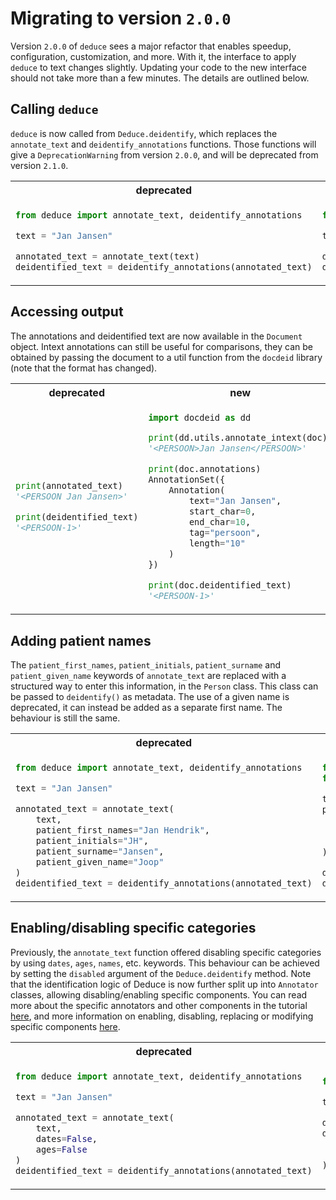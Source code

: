 # Migrating to version `2.0.0`

Version `2.0.0` of `deduce` sees a major refactor that enables speedup, configuration, customization, and more. With it, the interface to apply `deduce` to text changes slightly. Updating your code to the new interface should not take more than a few minutes. The details are outlined below.

## Calling `deduce`

`deduce` is now called from `Deduce.deidentify`, which replaces the `annotate_text` and `deidentify_annotations` functions. Those functions will give a `DeprecationWarning` from version `2.0.0`, and will be deprecated from version `2.1.0`. 

<table>
<tr>
<th align="center" width="50%">deprecated</th>
<th align="center" width="50%">new</th>
</tr>
<tr>
<td>

```python
from deduce import annotate_text, deidentify_annotations

text = "Jan Jansen"

annotated_text = annotate_text(text)
deidentified_text = deidentify_annotations(annotated_text)
```

</td>
<td>

```python
from deduce import Deduce

text = "Jan Jansen"

deduce = Deduce()
doc = deduce.deidentify(text)   
```

</td>
</tr>
</table>

## Accessing output

The annotations and deidentified text are now available in the `Document` object. Intext annotations can still be useful for comparisons, they can be obtained by passing the document to a util function from the `docdeid` library (note that the format has changed). 

<table>
<tr>
<th align="center" width="50%">deprecated</th>
<th align="center" width="50%">new</th>
</tr>
<tr>
<td>

```python
print(annotated_text)
'<PERSOON Jan Jansen>'

print(deidentified_text)
'<PERSOON-1>'
```

</td>
<td>

```python
import docdeid as dd

print(dd.utils.annotate_intext(doc))
'<PERSOON>Jan Jansen</PERSOON>'

print(doc.annotations)
AnnotationSet({
    Annotation(
        text="Jan Jansen", 
        start_char=0, 
        end_char=10, 
        tag="persoon", 
        length="10"
    )
})

print(doc.deidentified_text)
'<PERSOON-1>'
```

</td>
</tr>
</table>

## Adding patient names

The `patient_first_names`, `patient_initials`, `patient_surname` and `patient_given_name` keywords of `annotate_text` are replaced with a structured way to enter this information, in the `Person` class. This class can be passed to `deidentify()` as metadata. The use of a given name is deprecated, it can instead be added as a separate first name. The behaviour is still the same.

<table>
<tr>
<th align="center" width="50%">deprecated</th>
<th align="center" width="50%">new</th>
</tr>
<tr>
<td>

```python
from deduce import annotate_text, deidentify_annotations

text = "Jan Jansen"

annotated_text = annotate_text(
    text, 
    patient_first_names="Jan Hendrik", 
    patient_initials="JH", 
    patient_surname="Jansen", 
    patient_given_name="Joop"
)
deidentified_text = deidentify_annotations(annotated_text)
```

</td>
<td>

```python
from deduce import Deduce
from deduce.person import Person

text = "Jan Jansen"
patient = Person(
    first_names=['Jan', 'Hendrik', 'Joop'], 
    initials="JH", 
    surname="Jansen"
)

deduce = Deduce()
doc = deduce.deidentify(text, metadata={'patient': patient})   
```

</td>
</tr>
</table>

## Enabling/disabling specific categories

Previously, the `annotate_text` function offered disabling specific categories by using `dates`, `ages`, `names`, etc. keywords. This behaviour can be achieved by setting the `disabled` argument of the `Deduce.deidentify` method. Note that the identification logic of Deduce is now further split up into `Annotator` classes, allowing disabling/enabling specific components. You can read more about the specific annotators and other components in the tutorial [here](tutorial.md#annotators), and more information on enabling, disabling, replacing or modifying specific components [here](tutorial.md#customizing-deduce).


<table>
<tr>
<th align="center" width="50%">deprecated</th>
<th align="center" width="50%">new</th>
</tr>
<tr>
<td>

```python
from deduce import annotate_text, deidentify_annotations

text = "Jan Jansen"

annotated_text = annotate_text(
    text,
    dates=False,
    ages=False
)
deidentified_text = deidentify_annotations(annotated_text)
```

</td>
<td>

```python
from deduce import Deduce

text = "Jan Jansen"

deduce = Deduce()
doc = deduce.deidentify(
    text, 
    disabled={'dates', 'ages'}
)   
```

</td>
</tr>
</table>
